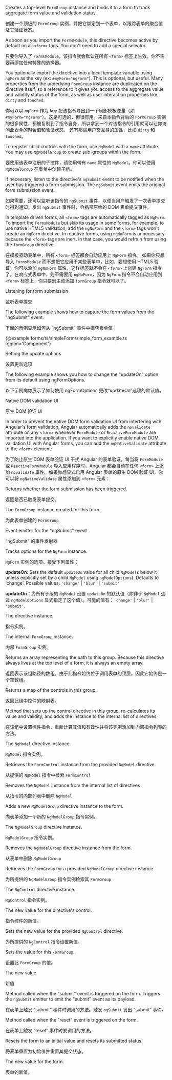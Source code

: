 Creates a top-level `FormGroup` instance and binds it to a form
to track aggregate form value and validation status.

创建一个顶级的 `FormGroup` 实例，并把它绑定到一个表单，以跟踪表单的聚合值及其验证状态。

As soon as you import the `FormsModule`, this directive becomes active by default on
all `<form>` tags.  You don't need to add a special selector.

只要你导入了 `FormsModule`，该指令就会默认在所有 `<form>`
标签上生效。你不需要再添加任何特殊的选择器。

You optionally export the directive into a local template variable using `ngForm` as the key
\(ex: `#myForm="ngForm"`\). This is optional, but useful.  Many properties from the underlying
`FormGroup` instance are duplicated on the directive itself, so a reference to it
gives you access to the aggregate value and validity status of the form, as well as
user interaction properties like `dirty` and `touched`.

你可以以 `ngForm` 作为 key 把该指令导出到一个局部模板变量（如
`#myForm="ngForm"`）。这是可选的，但很有用。来自本指令背后的 `FormGroup`
实例的很多属性，都被复制到了指令自身，所以拿到一个对该指令的引用就可以让你访问此表单的聚合值和验证状态，
还有那些用户交互类的属性，比如 `dirty` 和 `touched`。

To register child controls with the form, use `NgModel` with a `name`
attribute. You may use `NgModelGroup` to create sub-groups within the form.

要使用该表单注册的子控件，请使用带有 `name` 属性的 `NgModel`。你可以使用 `NgModelGroup`
在表单中创建子组。

If necessary, listen to the directive's `ngSubmit` event to be notified when the user has
triggered a form submission. The `ngSubmit` event emits the original form
submission event.

如果需要，还可以监听该指令的 `ngSubmit` 事件，以便当用户触发了一次表单提交时得到通知。发出
`ngSubmit` 事件时，会携带原始的 DOM 表单提交事件。

In template driven forms, all `<form>` tags are automatically tagged as `NgForm`.
To import the `FormsModule` but skip its usage in some forms,
for example, to use native HTML5 validation, add the `ngNoForm` and the `<form>`
tags won't create an `NgForm` directive. In reactive forms, using `ngNoForm` is
unnecessary because the `<form>` tags are inert. In that case, you would
refrain from using the `formGroup` directive.

在模板驱动表单中，所有 `<form>` 标签都会自动应用上 `NgForm` 指令。
如果你只想导入 `FormsModule` 而不想把它应用于某些表单中，比如，要想使用 HTML5 验证，你可以添加
`ngNoForm` 属性，这样标签就不会在 `<form>` 上创建 `NgForm` 指令了。在响应式表单中，则不需要用
`ngNoForm`，因为 `NgForm` 指令不会自动应用到 `<form>` 标签上，你只要别主动添加 `formGroup`
指令就可以了。

Listening for form submission

监听表单提交

The following example shows how to capture the form values from the "ngSubmit" event.

下面的示例显示如何从 “ngSubmit” 事件中捕获表单值。

{&commat;example forms/ts/simpleForm/simple_form_example.ts region='Component'}



Setting the update options

设置更新选项

The following example shows you how to change the "updateOn" option from its default using
ngFormOptions.

以下示例向你展示了如何使用 ngFormOptions 更改“updateOn”选项的默认值。

Native DOM validation UI

原生 DOM 验证 UI

In order to prevent the native DOM form validation UI from interfering with Angular's form
validation, Angular automatically adds the `novalidate` attribute on any `<form>` whenever
`FormModule` or `ReactiveFormModule` are imported into the application.
If you want to explicitly enable native DOM validation UI with Angular forms, you can add the
`ngNativeValidate` attribute to the `<form>` element:

为了防止原生 DOM 表单验证 UI 干扰 Angular 的表单验证，每当将 `FormModule` 或 `ReactiveFormModule` 导入应用程序时，Angular 都会自动在任何 `<form>` 上添加 `novalidate` 属性。如果你想显式启用 Angular 表单的原生 DOM 验证 UI，你可以将 `ngNativeValidate` 属性添加到 `<form>` 元素：

Returns whether the form submission has been triggered.

返回是否已触发表单提交。

The `FormGroup` instance created for this form.

为此表单创建的 `FormGroup`

Event emitter for the "ngSubmit" event

“ngSubmit” 的事件发射器

Tracks options for the `NgForm` instance.

`NgForm` 实例的选项。接受下列属性：

**updateOn**: Sets the default `updateOn` value for all child `NgModels` below it
unless explicitly set by a child `NgModel` using `ngModelOptions`\). Defaults to 'change'.
Possible values: `'change'` \| `'blur'` \| `'submit'`

**updateOn**：为所有子级的 `NgModel` 设置 `updateOn` 的默认值（除非子 `NgModel` 通过
`ngModelOptions` 显式指定了这个值）。可能的值有：`'change'` \| `'blur'` \| `'submit'`.

The directive instance.

指令实例。

The internal `FormGroup` instance.

内部 `FormGroup` 实例。

Returns an array representing the path to this group. Because this directive
always lives at the top level of a form, it is always an empty array.

返回表示该组路径的数组。由于此指令始终位于调用表单的顶层，因此它始终是一个空数组。

Returns a map of the controls in this group.

返回此组中控件的映射表。

Method that sets up the control directive in this group, re-calculates its value
and validity, and adds the instance to the internal list of directives.

在该组中设置控件指令，重新计算其值和有效性并将该实例添加到内部指令列表的方法。

The `NgModel` directive instance.

`NgModel` 指令实例。

Retrieves the `FormControl` instance from the provided `NgModel` directive.

从提供的 `NgModel` 指令中检索 `FormControl`

Removes the `NgModel` instance from the internal list of directives

从指令的内部列表中删除 `NgModel`

Adds a new `NgModelGroup` directive instance to the form.

向表单添加一个新的 `NgModelGroup` 指令实例。

The `NgModelGroup` directive instance.

`NgModelGroup` 指令实例。

Removes the `NgModelGroup` directive instance from the form.

从表单中删除 `NgModelGroup`

Retrieves the `FormGroup` for a provided `NgModelGroup` directive instance

为所提供的 `NgModelGroup` 指令实例检索其 `FormGroup`

The `NgControl` directive instance.

`NgControl` 指令实例。

The new value for the directive's control.

指令控件的新值。

Sets the new value for the provided `NgControl` directive.

为所提供的 `NgControl` 指令设置新值。

Sets the value for this `FormGroup`.

设置此 `FormGroup` 的值。

The new value

新值

Method called when the "submit" event is triggered on the form.
Triggers the `ngSubmit` emitter to emit the "submit" event as its payload.

在表单上触发 “submit” 事件时调用的方法。触发 `ngSubmit` 发出 “submit” 事件。

Method called when the "reset" event is triggered on the form.

在表单上触发 “reset” 事件时要调用的方法。

Resets the form to an initial value and resets its submitted status.

将表单重置为初始值并重置其提交状态。

The new value for the form.

表单的新值。